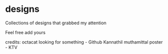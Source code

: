 # designs
Collections of designs that grabbed my attention

Feel free add yours


credits:
octacat looking for something - Github
Kannathil muthamittal poster - KTV
